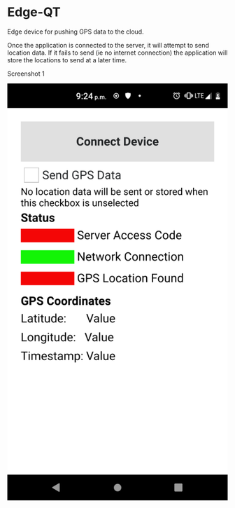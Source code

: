 # Edge-QT

Edge device for pushing GPS data to the cloud.

Once the application is connected to the server, it will attempt to send location data. If it fails to send (ie no internet connection) the application will store the locations to send at a later time. 

Screenshot 1

![Screenshot 1](/screenshots/1.png?raw=true "Screenshot 1")
